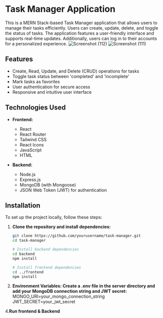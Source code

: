 # Task Manager Application

This is a MERN Stack-based Task Manager application that allows users to manage their tasks efficiently. Users can create, update, delete, and toggle the status of tasks. The application features a user-friendly interface and supports real-time updates. Additionally, users can log in to their accounts for a personalized experience.
![Screenshot (112)](https://github.com/user-attachments/assets/e06c1571-68e9-4c2c-99bd-4ce1c0710244)
![Screenshot (111)](https://github.com/user-attachments/assets/5bbd3ef2-0388-4b7f-a13c-1d0f923ff017)




## Features
- Create, Read, Update, and Delete (CRUD) operations for tasks
- Toggle task status between 'completed' and 'incomplete'
- Mark tasks as favorites
- User authentication for secure access
- Responsive and intuitive user interface

## Technologies Used
- **Frontend:**
  - React
  - React Router
  - Tailwind CSS
  - React Icons
  - JavaScript
  - HTML

- **Backend:**
  - Node.js
  - Express.js
  - MongoDB (with Mongoose)
  - JSON Web Token (JWT) for authentication
  
## Installation
To set up the project locally, follow these steps:

1. **Clone the repository and install dependencies:**
   ```bash
   git clone https://github.com/yourusername/task-manager.git
   cd task-manager

   # Install backend dependencies
   cd backend
   npm install

   # Install frontend dependencies
   cd ../frontend
   npm install


3. **Environment Variables: Create a .env file in the server directory and add your MongoDB connection string and JWT secret:**  
  MONGO_URI=your_mongo_connection_string
  JWT_SECRET=your_jwt_secret

4.**Run frontend & Backend**

   
